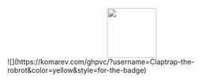 <div id="header" align="center">
  <img src="https://64.media.tumblr.com/95c965a37d17852255d1381f99559dc8/tumblr_nwh316eI561sa67qgo1_500.gifv" width="100"/>
</div>
![](https://komarev.com/ghpvc/?username=Claptrap-the-robrot&color=yellow&style=for-the-badge)
